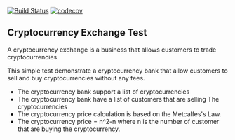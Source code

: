 [![Build Status](https://img.shields.io/travis/aitbahaa/cryptocurrency-exchange.svg?style=flat)](https://travis-ci.com/aitbahaa/cryptocurrency-exchange)
[![codecov](https://img.shields.io/codecov/c/github/aitbahaa/cryptocurrency-exchange.svg?style=flat)](https://codecov.io/gh/aitbahaa/cryptocurrency-exchange/branch/master)
 
Cryptocurrency Exchange Test
-----
A cryptocurrency exchange is a business that allows customers to trade cryptocurrencies.

This simple test demonstrate a cryptocurrency bank that allow customers to sell and buy cryptocurrencies without any fees.

- The cryptocurrency bank support a list of cryptocurrencies
- The cryptocurrency bank have a list of customers that are selling The cryptocurrencies
- The cryptocurrency price calculation is based on the Metcalfes's Law.
- The cryptocurrency price = n^2-n where n is the number of customer that are buying the cryptocurrency.


